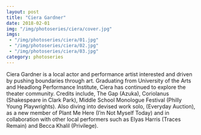 ```yaml
---
layout: post
title: "Ciera Gardner"
date: 2018-02-01
img: "/img/photoseries/ciera/cover.jpg"
imgs:
 - "/img/photoseries/ciera/01.jpg"
 - "/img/photoseries/ciera/02.jpg"
 - "/img/photoseries/ciera/03.jpg"
category: photoseries
---
```


Ciera Gardner is a local actor and performance artist interested and driven by pushing boundaries through art.  Graduating from University of the Arts and Headlong Performance Institute, Ciera has continued to explore the theater community. Credits include, The Gap (Azuka), Coriolanus (Shakespeare in Clark Park), Middle School Monologue Festival (Philly Young Playwrights). Also diving into devised work solo, (Everyday Auction), as a new member of Plant Me Here (I’m Not Myself Today) and in collaboration with other local performers such as Elyas Harris (Traces Remain) and Becca Khalil (Privilege).